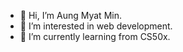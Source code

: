 - 👋 Hi, I’m Aung Myat Min.
- 👀 I’m interested in web development.
- 🌱 I’m currently learning from CS50x.
<!--- 💞️ I’m looking to collaborate on ...
- 📫 How to reach me ...

<!---
AMM1902/AMM1902 is a ✨ special ✨ repository because its `README.md` (this file) appears on your GitHub profile.
You can click the Preview link to take a look at your changes.
--->
